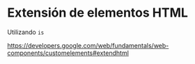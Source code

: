 # Extensión de elementos HTML

Utilizando `is`

https://developers.google.com/web/fundamentals/web-components/customelements#extendhtml